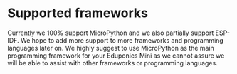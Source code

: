 # Supported frameworks

Currently we 100% support MicroPython and we also partially support ESP-IDF. We hope to add more support to more frameworks and programming languages later on.
We highly suggest to use MicroPython as the main programming framework for your Eduponics Mini as we cannot assure we will be able to assist with other frameworks or programming languages.
